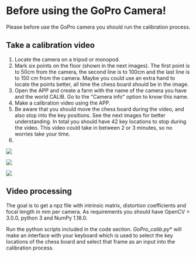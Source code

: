 # Before using the GoPro Camera!  
  
Please before use the GoPro camera you should run the calibration process.  
## Take a calibration video  
  
1. Locate the camera on a tripod or monopod.  
2. Mark six points on the floor (shown in the next images). The first point is to 50cm from the camera, the second line is to 100cm and the last line is to 150 cm from the camera. Maybe you could use an extra hand to locate the points better, all time the chess board should be in the image.  
3. Open the APP and create a farm with the name of the camera you have and the world CALIB. Go to the "Camera info" option to know this name.  
4. Make a calibration video using the APP.  
5. Be aware that you should move the chess board during the video, and also stop into the key positions. See the next images for better understanding. In total you should have 42 key locations to stop during the video. This video could take in between 2 or 3 minutes, so no worries take your time.
6. 
![](https://lh4.googleusercontent.com/0ILO1N3ssOxX9lPkBFoTaPGwYkkAXswDGZ7uye7Lyt0K2CmlVMThv6dJcNvYDe6_yrWTdp25yVLghKl0yOa-deRzBai_xDcIIt6z29EQvsmrOnCMGiWdfGjjldfwENxk4Qs8QM4e=s0)

  

![](https://lh5.googleusercontent.com/b2F8FqtE55gyfkirW4C59QfnLy2SwC2x5U0-7_1fgTtt4JpgxjhRN81FPlRs2q-RfYKPr0b5h_7eQlJVgOKKfY9spk3jR0tjC64G8sAQlmkPbIDr4M20JjRn5cochxemgLre5b63=s0)

![](https://lh6.googleusercontent.com/o_qNPGIPWnpNd4LqR2_712MKi1oIn6jbhHVc67pPcm_r-jrYuFBIbkstxQ1d8Hl1cMAqbyOhKJDkflard3CD8ayaNrGHaHMnxloNAOm4pdoCBa8_yEDhyC42uBgv2BleCCYpG0xl=s0)

## Video processing


The goal is to get a npz file with intrinsic matrix, distortion coefficients and focal length in mm per camera. As requirements you should have OpenCV > 3.0.0, python 3 and NumPy 1.18.0.  
  
Run the python scripts included in the code section. **GoPro_calib*.py** will make an interface with your keyboard which is used to select the key locations of the chess board and select that frame as an input into the calibration process.
